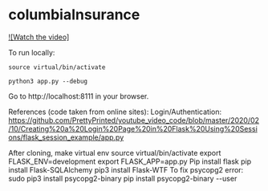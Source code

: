 # columbiaInsurance

[![Watch the video]](https://youtu.be/acKJ0WZz2Go)

To run locally:

    source virtual/bin/activate
    
    python3 app.py --debug
    
Go to http://localhost:8111 in your browser.

References (code taken from online sites):
Login/Authentication: https://github.com/PrettyPrinted/youtube_video_code/blob/master/2020/02/10/Creating%20a%20Login%20Page%20in%20Flask%20Using%20Sessions/flask_session_example/app.py

After cloning, make virtual env
source virtual/bin/activate
export FLASK_ENV=development
export FLASK_APP=app.py
Pip install flask
pip install Flask-SQLAlchemy
pip3 install Flask-WTF
To fix psycopg2 error:
sudo pip3 install psycopg2-binary
pip install psycopg2-binary --user
